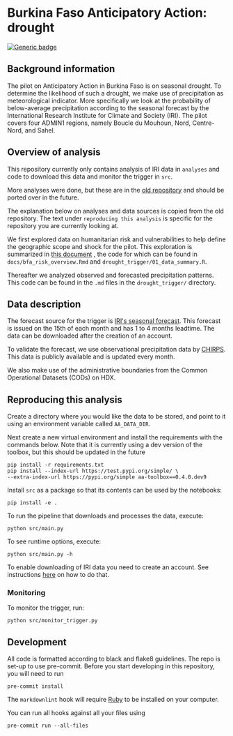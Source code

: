 # Burkina Faso Anticipatory Action: drought

[![Generic badge](https://img.shields.io/badge/STATUS-ENDORSED-%231EBFB3)](https://shields.io/)

## Background information

The pilot on Anticipatory Action in Burkina Faso is on seasonal drought.
To determine the likelihood of such a drought, we make use of precipitation
as meteorological indicator.
More specifically we look at the probability of below-average precipitation
according to the seasonal forecast
by the International Research Institute for Climate and Society (IRI).
The pilot covers four ADMIN1 regions,
namely Boucle du Mouhoun, Nord, Centre-Nord, and Sahel.

## Overview of analysis

This repository currently only contains analysis of IRI data in `analyses` and code
to download this data and monitor the trigger in `src`.

More analyses were done, but these are in the [old repository](https://github.com/OCHA-DAP/pa-anticipatory-action/tree/develop/analyses/bfa)
and should be ported over in the future.

The explanation below on analyses and data sources is copied from the old
repository. The text under `reproducing this analysis` is specific for the repository
you are currently looking at.

We first explored data on humanitarian risk and vulnerabilities to help define
the geographic scope and shock for the pilot.
This exploration is summarized in
[this document](https://ocha-dap.github.io/pa-anticipatory-action/analyses/bfa/notebooks/bfa_risk_overview.html)
, the code for which can be found in  `docs/bfa_risk_overview.Rmd`
and `drought_trigger/01_data_summary.R`.

Thereafter we analyzed observed and forecasted precipitation patterns.
This code can be found in the `.md` files in the `drought_trigger/` directory.

## Data description

The forecast source for the trigger is
[IRI's seasonal forecast](https://iridl.ldeo.columbia.edu/maproom/Global/Forecasts/NMME_Seasonal_Forecasts/Precipitation_ELR.html).
This forecast is issued on the 15th of each month and has 1 to 4 months
leadtime.
The data can be downloaded after the creation of an account.

To validate the forecast, we use observational precipitation data by
[CHIRPS](https://www.chc.ucsb.edu/data/chirps).
This data is publicly available and is updated every month.

We also make use of the administrative boundaries from the
Common Operational Datasets (CODs) on HDX.

## Reproducing this analysis

Create a directory where you would like the data to be stored,
and point to it using an environment variable called
`AA_DATA_DIR`.

Next create a new virtual environment and install the requirements with the
commands below.
Note that it is currently using a dev version of the toolbox,
but this should be updated in the future

```shell
pip install -r requirements.txt
pip install --index-url https://test.pypi.org/simple/ \
--extra-index-url https://pypi.org/simple aa-toolbox==0.4.0.dev9
```

Install `src` as a package so that its contents can be used by the notebooks:

```shell
pip install -e .
```

To run the pipeline that downloads and processes the data, execute:

```shell
python src/main.py
```

To see runtime options, execute:

```shell
python src/main.py -h
```

To enable downloading of IRI data you need to create an account. See instructions [here](https://aa-toolbox.readthedocs.io/en/latest/datasources/iri_seasonal_forecast.html#usage) on how to do that. 

### Monitoring

To monitor the trigger, run:

```shell
python src/monitor_trigger.py
```

## Development

All code is formatted according to black and flake8 guidelines.
The repo is set-up to use pre-commit.
Before you start developing in this repository, you will need to run

```shell
pre-commit install
```

The `markdownlint` hook will require
[Ruby](https://www.ruby-lang.org/en/documentation/installation/)
to be installed on your computer.

You can run all hooks against all your files using

```shell
pre-commit run --all-files
```
